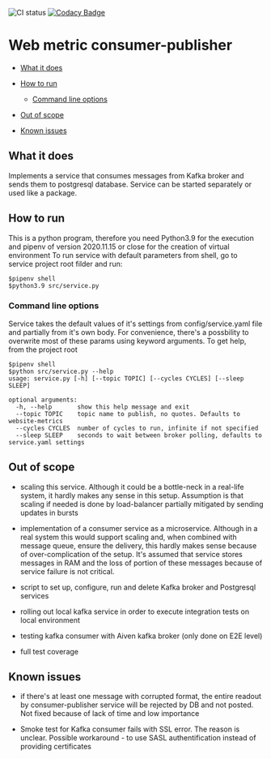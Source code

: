 ![CI status](https://github.com/ssichynskyi/web_metrics_posting/actions/workflows/run_checks_and_tests.yml/badge.svg)
[![Codacy Badge](https://app.codacy.com/project/badge/Grade/771de52d40b64cb588be56e77ce7c692)](https://www.codacy.com/gh/ssichynskyi/web_metrics_posting/dashboard?utm_source=github.com&amp;utm_medium=referral&amp;utm_content=ssichynskyi/web_metrics_posting&amp;utm_campaign=Badge_Grade)
# Web metric consumer-publisher

- [What it does](#what-it-does)

- [How to run](#how-to-run)
  - [Command line options](#command-line-options)

- [Out of scope](#out-of-scope)

- [Known issues](#known-issues)

## What it does

Implements a service that consumes messages from Kafka broker and sends them 
to postgresql database. Service can be started separately or used like a package.

## How to run

This is a python program, therefore you need Python3.9 for the execution and pipenv of version 2020.11.15 or close
for the creation of virtual environment
To run service with default parameters from shell, go to service project root filder and run:
```console
$pipenv shell
$python3.9 src/service.py
```

### Command line options

Service takes the default values of it's settings from config/service.yaml file and partially from it's own body.
For convenience, there's a possbility to overwrite most of these params using keyword arguments.
To get help, from the project root
```console
$pipenv shell
$python src/service.py --help
usage: service.py [-h] [--topic TOPIC] [--cycles CYCLES] [--sleep SLEEP]

optional arguments:
  -h, --help       show this help message and exit
  --topic TOPIC    topic name to publish, no quotes. Defaults to website-metrics
  --cycles CYCLES  number of cycles to run, infinite if not specified
  --sleep SLEEP    seconds to wait between broker polling, defaults to service.yaml settings
```

## Out of scope

- scaling this service. Although it could be a bottle-neck in a real-life system, it hardly
  makes any sense in this setup. Assumption is that scaling if needed is done by load-balancer
  partially mitigated by sending updates in bursts

- implementation of a consumer service as a microservice. Although in a real system this would support
  scaling and, when combined with message queue, ensure the delivery, this hardly makes sense because of
  over-complication of the setup. It's assumed that service stores messages in RAM and the loss of
  portion of these messages because of service failure is not critical.

- script to set up, configure, run and delete Kafka broker and Postgresql services

- rolling out local kafka service in order to execute integration tests on local environment

- testing kafka consumer with Aiven kafka broker (only done on E2E level)

- full test coverage

## Known issues

- if there's at least one message with corrupted format, the entire readout by consumer-publisher service
  will be rejected by DB and not posted. Not fixed because of lack of time and low importance

- Smoke test for Kafka consumer fails with SSL error. The reason is unclear.
  Possible workaround - to use SASL authentification instead of providing certificates
